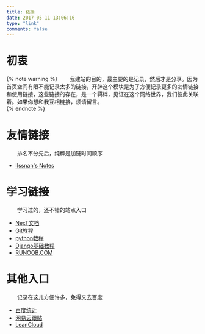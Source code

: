 ```yaml
---
title: 链接
date: 2017-05-11 13:06:16
type: "link"
comments: false
---
```

# 初衷
{% note warning %}
&emsp;&emsp;我建站的目的，最主要的是记录，然后才是分享。因为首页空间有限不能记录太多的链接，开辟这个模块是为了方便记录更多的友情链接和使用链接，这些链接的存在，是一个羁绊，见证在这个网络世界，我们彼此关联着。如果你想和我互相链接，烦请留言。  
{% endnote %}
# 友情链接
&emsp;&emsp;排名不分先后，纯粹是加链时间顺序
- [IIssnan's Notes](http://notes.iissnan.com/)

# 学习链接
&emsp;&emsp;学习过的，还不错的站点入口
- [NexT文档](http://theme-next.iissnan.com/)
- [Git教程](http://www.liaoxuefeng.com/wiki/0013739516305929606dd18361248578c67b8067c8c017b000)
- [python教程](http://www.liaoxuefeng.com/wiki/0014316089557264a6b348958f449949df42a6d3a2e542c000)
- [Django基础教程](http://code.ziqiangxuetang.com/django/django-tutorial.html)
- [RUNOOB.COM](http://www.runoob.com/)

# 其他入口  
&emsp;&emsp;记录在这儿方便许多，免得又去百度
- [百度统计](https://tongji.baidu.com/web/welcome/login)
- [网易云跟贴](https://gentie.163.com/)
- [LeanCloud](https://leancloud.cn/)
